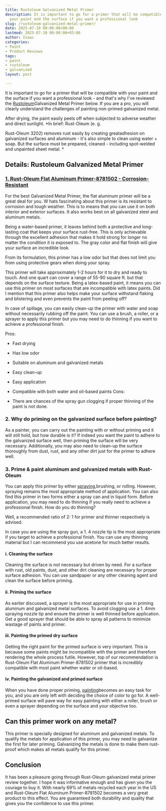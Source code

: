 ```yaml
---
title: Rustoleum Galvanized Metal Primer
description: It is important to go for a primer that will be compatible with 
  your paint and the surface if you want a professional look
slug: /rustoleum-galvanized-metal-primer/
date: 2025-07-10 00:00:00+00:00
lastmod: 2025-07-10 00:00:00+03:00
author: Isaac
categories:
- Paint
- Product Reviews
tags:
- paint
- rustoleum
- galvanized
layout: post

---
```

It is important to go for a primer that will be compatible with your paint and the surface if you want a professional look - and that's why I've reviewed the [Rustoleum](https://pestpolicy.com/rustoleum-rust-reformer-review/)Galvanized Metal Primer below. If you are a pro, you will clearly understand the challenges of painting non-primed galvanized metal.

After drying, the paint easily peels off when subjected to adverse weather and direct sunlight. *In brief: Rust-Oleum (e. g.

Rust-Oleum 3202) removes rust easily by creating greatadhesion on galvanized surfaces and aluminum - it's also simple to clean using water + soap. But the surface must be prepared, cleaned - including spot-welded and unpainted sheet metal. *

##  Details: Rustoleum Galvanized Metal Primer

###  [1. Rust-Oleum Flat Aluminum Primer-8781502 - Corrosion-Resistant](https://www.amazon.com/dp/B000C018C2/?tag=p-policy-20)

For the best Galvanized Metal Primer, the flat aluminum primer will be a great deal for you. W hats fascinating about this primer is its resistant to corrosion and tough weather. This is to means that you can use it on both interior and exterior surfaces. It also works best on all galvanized steel and aluminum metals.

Being a water-based primer, it leaves behind both a protective and long-lasting coat that keeps your surface rust-free. This is only achievable through the excellent adhesion that makes it hold strong for longer no matter the condition it is exposed to. The gray color and flat finish will give your surface an incredible look.

From its formulation, this primer has a low odor but that does not limit you from using protective gears when doing your spray.

This primer will take approximately 1-2 hours for it to dry and ready to touch. And one quart can cover a range of 55-90 square ft. but that depends on the surface texture. Being a latex-based paint, it means you can use this primer on most surfaces that are incompatible with latex paints. Did I mention that this primer also helps make your surface withstand flaking and blistering and even prevents the paint from peeling off?

In case of spillage, you can easily clean-up the primer with water and soap without necessarily rubbing off the paint. You can use a brush, a roller, or a sprayer to apply this primer but you may need to do thinning if you want to achieve a professional finish.

Pros:

- Fast drying

- Has low odor

- Suitable on aluminum and galvanized metals

- Easy clean-up

- Easy application

- Compatible with both water and oil-based paints Cons:

- There are chances of the spray gun clogging if proper thinning of the paint is not done.

###  2. Why do priming on the galvanized surface before painting?

As a painter, you can carry out the painting with or without priming and it will still hold, but how durable is it? If indeed you want the paint to adhere to the galvanized surface well, then priming the surface will be very necessary. Additionally, you may also need to clean-up the surface thoroughly from dust, rust, and any other dirt just for the primer to adhere well.

###  3. Prime & paint aluminum and galvanized metals with Rust-Oleum

You can apply this primer by either [spraying](https://pestpolicy.com/best-deck-stain-for-pressure-treated-wood/),brushing, or rolling. However, spraying remains the most appropriate method of application. You can also find this primer in two forms either a spray can and in liquid form. Before application, you may need to do thinning if you really need to achieve a professional finish. How do you do thinning?

Well, a recommended ratio of 2: 1 for primer and thinner respectively is advised.

In case you are using the spray gun, a 1. 4 nozzle tip is the most appropriate if you target to achieve a professional finish. You can use any thinning material but I can recommend you use acetone for much better results.

####  i. Cleaning the surface

Cleaning the surface is not necessary but driven by need. For a surface with rust, old paints, dust, and other dirt cleaning are necessary for proper surface adhesion. You can use sandpaper or any other cleaning agent and clean the surface before priming.

####  ii. Priming the surface

As earlier discussed, a sprayer is the most appropriate for use in priming aluminum and galvanized metal surfaces. To avoid clogging use a 1. 4mm spraying nozzle tip and ensure the primer is well thinned before application. Get a good sprayer that should be able to spray all patterns to minimize wastage of paints and primer.

####  iii. Painting the primed dry surface

Getting the right paint for the primed surface is very important. This is because some paints might be incompatible with the primer and therefore rendering the whole process futile. However, top of our recommendation is Rust-Oleum Flat Aluminum Primer-8781502 primer that is incredibly compatible with most paint whether water or oil-based.

####  iv. Painting the galvanized and primed surface

When you have done proper priming, [painting](https://pestpolicy.com/best-deck-sealer-for-pressure-treated-wood/)becomes an easy task for you, and you are only left with deciding the choice of color to go for. A well-primed surface will pave way for easy painting with either a roller, brush or even a sprayer depending on the surface and your objective too.

##  Can this primer work on any metal?

This primer is specially designed for aluminum and galvanized metals. To qualify the metals for application of this primer, you may need to galvanize the first for later priming. Galvanizing the metals is done to make them rust-proof which makes all metals qualify for this primer.

##  Conclusion

It has been a pleasure going through Rust-Oleum galvanized metal primer review together. I hope it was informative enough and has given you the courage to buy it. With nearly 69% of metals recycled each year in the US and Rust-Oleum Flat Aluminum Primer-8781502 becomes a very great product to this effect. You are guaranteed both durability and quality that gives you the confidence to use this primer.